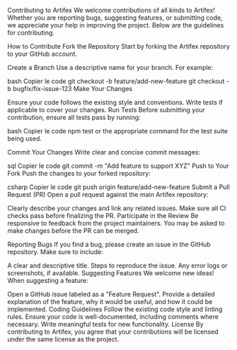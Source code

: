 Contributing to Artifex
We welcome contributions of all kinds to Artifex! Whether you are reporting bugs, suggesting features, or submitting code, we appreciate your help in improving the project. Below are the guidelines for contributing.

How to Contribute
Fork the Repository
Start by forking the Artifex repository to your GitHub account.

Create a Branch
Use a descriptive name for your branch. For example:

bash
Copier le code
git checkout -b feature/add-new-feature
git checkout -b bugfix/fix-issue-123
Make Your Changes

Ensure your code follows the existing style and conventions.
Write tests if applicable to cover your changes.
Run Tests
Before submitting your contribution, ensure all tests pass by running:

bash
Copier le code
npm test
or the appropriate command for the test suite being used.

Commit Your Changes
Write clear and concise commit messages:

sql
Copier le code
git commit -m "Add feature to support XYZ"
Push to Your Fork
Push the changes to your forked repository:

csharp
Copier le code
git push origin feature/add-new-feature
Submit a Pull Request (PR)
Open a pull request against the main Artifex repository:

Clearly describe your changes and link any related issues.
Make sure all CI checks pass before finalizing the PR.
Participate in the Review
Be responsive to feedback from the project maintainers. You may be asked to make changes before the PR can be merged.

Reporting Bugs
If you find a bug, please create an issue in the GitHub repository. Make sure to include:

A clear and descriptive title.
Steps to reproduce the issue.
Any error logs or screenshots, if available.
Suggesting Features
We welcome new ideas! When suggesting a feature:

Open a GitHub issue labeled as a "Feature Request".
Provide a detailed explanation of the feature, why it would be useful, and how it could be implemented.
Coding Guidelines
Follow the existing code style and linting rules.
Ensure your code is well-documented, including comments where necessary.
Write meaningful tests for new functionality.
License
By contributing to Artifex, you agree that your contributions will be licensed under the same license as the project.
